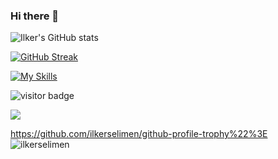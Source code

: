 ### Hi there 👋

<!--
**ilkerselimen/ilkerselimen** is a ✨ _special_ ✨ repository because its `README.md` (this file) appears on your GitHub profile.

Here are some ideas to get you started:

- 🔭 I’m currently working on ...
- 🌱 I’m currently learning ...
- 👯 I’m looking to collaborate on ...
- 🤔 I’m looking for help with ...
- 💬 Ask me about ...
- 📫 How to reach me: ...
- 😄 Pronouns: ...
- ⚡ Fun fact: ...
-->
![Ilker's GitHub stats](https://github-readme-stats.vercel.app/api?username=ilkerselimen&show_icons=true&theme=tokyonight&hide_border=true) 

[![GitHub Streak](http://github-readme-streak-stats.herokuapp.com/?user=ilkerselimen&theme=tokyonight&hide_border=true&border_radius=4,5&date_format=M%20j%5B%2C%20Y%5D)](https://git.io/streak-stats)

[![My Skills](https://skillicons.dev/icons?i=java,hibernate,spring,html,postgres,mongodb,idea,vscode,postman,git,github,linux,discord&theme=dark)](https://skillicons.dev)

![visitor badge](https://visitor-badge.glitch.me/badge?page_id=ilkerselimen.visitor-badge&left_text=Profile%20views) 

<img src="https://wakatime.com/share/@094abaf6-7890-4b1e-9904-fa534d248a19/a5c79a0d-bdd6-47ca-948f-eb0dc6394906.svg" /></a>

https://github.com/ilkerselimen/github-profile-trophy%22%3E
            <img src="https://github-profile-trophy.vercel.app/?username=ilkerselimen&row=1&column=7&theme=darkhub" alt="ilkerselimen" />
        </a>
    </div>
    
    

